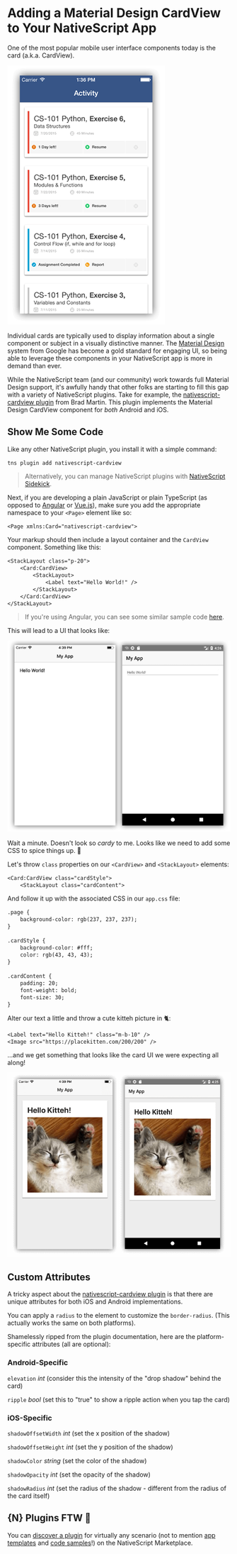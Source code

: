 # Adding a Material Design CardView to Your NativeScript App

One of the most popular mobile user interface components today is the card (a.k.a. CardView).

![material design cardview example](cardview.png)

Individual cards are typically used to display information about a single component or subject in a visually distinctive manner. The [Material Design](https://material.io/design/) system from Google has become a gold standard for engaging UI, so being able to leverage these components in your NativeScript app is more in demand than ever.

While the NativeScript team (and our community) work towards full Material Design support, it's awfully handy that other folks are starting to fill this gap with a variety of NativeScript plugins. Take for example, the [nativescript-cardview plugin](https://market.nativescript.org/plugins/nativescript-cardview) from Brad Martin. This plugin implements the Material Design CardView component for *both* Android and iOS.

## Show Me Some Code

Like any other NativeScript plugin, you install it with a simple command:

	tns plugin add nativescript-cardview
	
> Alternatively, you can manage NativeScript plugins with [NativeScript Sidekick](https://www.nativescript.org/nativescript-sidekick).

Next, if you are developing a plain JavaScript or plain TypeScript (as opposed to [Angular](https://www.nativescript.org/nativescript-is-how-you-build-native-mobile-apps-with-angular) or [Vue.js](https://www.nativescript.org/vue)), make sure you add the appropriate namespace to your `<Page>` element like so:

	<Page xmlns:Card="nativescript-cardview">
	
Your markup should then include a layout container and the `CardView` component. Something like this:

    <StackLayout class="p-20">
		<Card:CardView>
			<StackLayout>
				<Label text="Hello World!" />
			</StackLayout>
		</Card:CardView>
    </StackLayout>
	
> If you're using Angular, you can see some similar sample code [here](https://github.com/bradmartin/nativescript-cardview#nativescript--angular).

This will lead to a UI that looks like:

![nativescript-cardview unstyled example](cardview-test-1.png)

Wait a minute. Doesn't look so *cardy* to me. Looks like we need to add some CSS to spice things up. 💃

Let's throw `class` properties on our `<CardView>` and `<StackLayout>` elements:

	<Card:CardView class="cardStyle">
		<StackLayout class="cardContent">
		
And follow it up with the associated CSS in our `app.css` file:

	.page {
		background-color: rgb(237, 237, 237);
	}
	
	.cardStyle {
		background-color: #fff;
		color: rgb(43, 43, 43);
	}
	
	.cardContent {
		padding: 20;
		font-weight: bold;
		font-size: 30;
	}
	
Alter our text a little and throw a cute kitteh picture in 🐈:

	<Label text="Hello Kitteh!" class="m-b-10" />
	<Image src="https://placekitten.com/200/200" />

...and we get something that looks like the card UI we were expecting all along!

![nativescript-cardview unstyled example](cardview-test-2.png)

## Custom Attributes

A tricky aspect about the [nativescript-cardview plugin](https://market.nativescript.org/plugins/nativescript-cardview) is that there are unique attributes for both iOS and Android implementations.

You can apply a `radius` to the element to customize the `border-radius`. (This actually works the same on both platforms).

Shamelessly ripped from the plugin documentation, here are the platform-specific attributes (all are optional):

### Android-Specific

`elevation` *int* (consider this the intensity of the "drop shadow" behind the card)

`ripple` *bool* (set this to "true" to show a ripple action when you tap the card)

### iOS-Specific

`shadowOffsetWidth` *int* (set the x position of the shadow)

`shadowOffsetHeight` *int* (set the y position of the shadow)

`shadowColor` *string* (set the color of the shadow)

`shadowOpacity` *int* (set the opacity of the shadow)

`shadowRadius` *int* (set the radius of the shadow - different from the radius of the card itself)

## {N} Plugins FTW 🔌

You can [discover a plugin](https://market.nativescript.org/) for virtually any scenario (not to mention [app templates](https://market.nativescript.org/?tab=templates&category=all_templates) and [code samples](https://market.nativescript.org/?tab=samples&framework=all_frameworks&category=all_samples)!) on the NativeScript Marketplace.